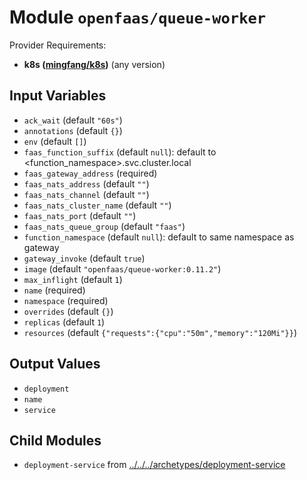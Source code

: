 
# Module `openfaas/queue-worker`

Provider Requirements:
* **k8s ([mingfang/k8s](https://registry.terraform.io/providers/mingfang/k8s/latest))** (any version)

## Input Variables
* `ack_wait` (default `"60s"`)
* `annotations` (default `{}`)
* `env` (default `[]`)
* `faas_function_suffix` (default `null`): default to <function_namespace>.svc.cluster.local
* `faas_gateway_address` (required)
* `faas_nats_address` (default `""`)
* `faas_nats_channel` (default `""`)
* `faas_nats_cluster_name` (default `""`)
* `faas_nats_port` (default `""`)
* `faas_nats_queue_group` (default `"faas"`)
* `function_namespace` (default `null`): default to same namespace as gateway
* `gateway_invoke` (default `true`)
* `image` (default `"openfaas/queue-worker:0.11.2"`)
* `max_inflight` (default `1`)
* `name` (required)
* `namespace` (required)
* `overrides` (default `{}`)
* `replicas` (default `1`)
* `resources` (default `{"requests":{"cpu":"50m","memory":"120Mi"}}`)

## Output Values
* `deployment`
* `name`
* `service`

## Child Modules
* `deployment-service` from [../../../archetypes/deployment-service](../../../archetypes/deployment-service)

